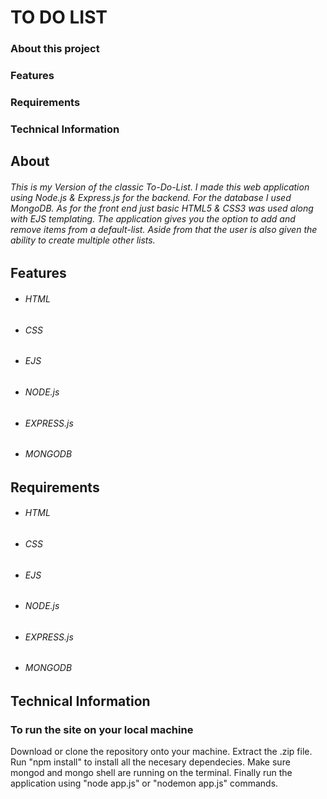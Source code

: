 # TO DO LIST

### About this project
### Features
### Requirements
### Technical Information

## About
###### This is my Version of the classic To-Do-List. I made this web application using Node.js & Express.js for the backend. For the database I used MongoDB. As for the front end just basic HTML5 & CSS3 was used along with EJS templating. The application gives you the option to add and remove items from a default-list. Aside from that the user is also given the ability to create multiple other lists.


## Features
* ###### HTML
* ###### CSS
* ###### EJS
* ###### NODE.js
* ###### EXPRESS.js
* ###### MONGODB

## Requirements
* ###### HTML
* ###### CSS
* ###### EJS
* ###### NODE.js
* ###### EXPRESS.js
* ###### MONGODB

## Technical Information
### To run the site on your local machine

Download or clone the repository onto your machine.
Extract the .zip file.
Run "npm install" to install all the necesary dependecies. Make sure mongod and mongo shell are running on the terminal. Finally run the application using "node app.js" or "nodemon app.js" commands.
